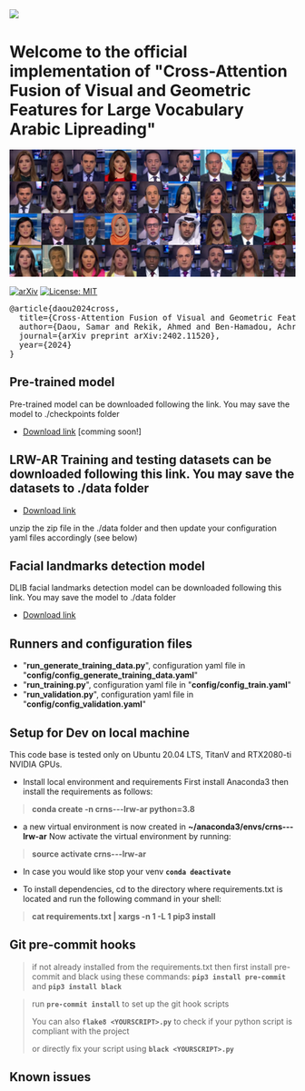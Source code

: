 <img src="https://crns.rnrt.tn/img/logo.svg">

# Welcome to the official implementation of "Cross-Attention Fusion of Visual and Geometric Features for Large Vocabulary Arabic Lipreading"
 ![image](assets/merged_image.png)

[![arXiv](https://img.shields.io/badge/arXiv-2208.11424-b31b1b.svg)](https://arxiv.org/abs/2402.11520) [![License: MIT](https://img.shields.io/badge/License-MIT-yellow.svg)](https://opensource.org/licenses/MIT)
<pre>
@article{daou2024cross,
  title={Cross-Attention Fusion of Visual and Geometric Features for Large Vocabulary Arabic Lipreading},
  author={Daou, Samar and Rekik, Ahmed and Ben-Hamadou, Achraf and Kallel, Abdelaziz},
  journal={arXiv preprint arXiv:2402.11520},
  year={2024}
}
</pre>

## Pre-trained model 
Pre-trained model can be downloaded following the link. You may save the model to ./checkpoints folder
- [Download link]() [comming soon!]
## LRW-AR Training and testing datasets can be downloaded following this link. You may save the datasets to ./data folder
- [Download link](https://osf.io/rz49x)

unzip the zip file in the ./data folder and then update your configuration yaml files accordingly (see below)

## Facial landmarks detection model
DLIB facial landmarks detection model can be downloaded following this link. You may save the model to ./data folder
- [Download link](https://drive.google.com/file/d/1HZW_xVIZySJ-5yFoE-nztfo4VxhDxGyT)
## Runners and configuration files
- "**run_generate_training_data.py**", configuration yaml file in "**config/config_generate_training_data.yaml**"
- "**run_training.py**", configuration yaml file in "**config/config_train.yaml**"
- "**run_validation.py**", configuration yaml file in "**config/config_validation.yaml**"

## Setup for Dev on local machine
This code base is tested only on Ubuntu 20.04 LTS, TitanV and RTX2080-ti NVIDIA GPUs.
- Install local environment and requirements
First install Anaconda3 then install the requirements as follows:

> **conda create -n crns---lrw-ar python=3.8**

- a new virtual environment is now created in **~/anaconda3/envs/crns---lrw-ar**
Now activate the virtual environment by running:

> **source activate crns---lrw-ar**

- In case you would like stop your venv **`conda deactivate`**

- To install dependencies, cd to the directory where requirements.txt is located and run the following command in your shell:

> **cat requirements.txt  | xargs -n 1 -L 1 pip3 install**

## Git pre-commit hooks
> if not already installed from the requirements.txt then first install pre-commit and black using these commands: **`pip3 install pre-commit`**
> and **`pip3 install black`**

> run **`pre-commit install`** to set up the git hook scripts
>
> You can also **`flake8 <YOURSCRIPT>.py`** to check if your python script is compliant with the project
>
> or directly fix your script using **`black <YOURSCRIPT>.py`**

## Known issues